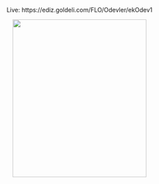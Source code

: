 <p align="center">Live: https://ediz.goldeli.com/FLO/Odevler/ekOdev1 </p>
<p align="center">
<img src="https://user-images.githubusercontent.com/38820143/203817311-f573c8b1-69a5-4eb9-9a29-6a496628ebc3.mov" width="311.33" height="368.66" />
</p>
